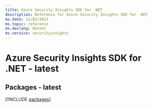```yaml
---
title: Azure Security Insights SDK for .NET
description: Reference for Azure Security Insights SDK for .NET
ms.date: 11/03/2023
ms.topic: reference
ms.devlang: dotnet
ms.service: securityinsights
---
```

# Azure Security Insights SDK for .NET - latest
## Packages - latest
[!INCLUDE [packages](security-insights-index.md)]